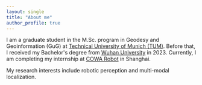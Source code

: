 ```yaml
---
layout: single
title: "About me"
author_profile: true
---
```


<style>
.page__content {
  font-size: 0.9em;
}
.page__content p {
  font-size: 0.9em;
  line-height: 1.5;
}
.page__content h1, .page__content h2, .page__content h3 {
  font-size: 1.1em;
}
</style>

I am a graduate student in the M.Sc. program in Geodesy and Geoinformation (GuG) at [Technical University of Munich (TUM)](https://www.tum.de/en/). Before that, I received my Bachelor's degree from [Wuhan University](https://en.whu.edu.cn/) in 2023. Currently, I am completing my internship at [COWA Robot](https://www.cowarobot.com/) in Shanghai.

My research interests include robotic perception and multi-modal localization.

<!-- {% include_relative _pages/about.md %} -->
